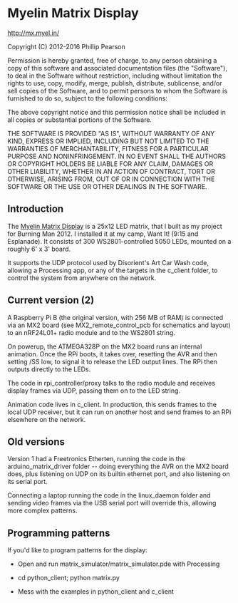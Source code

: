 Myelin Matrix Display
=====================

http://mx.myel.in/

Copyright (C) 2012-2016 Phillip Pearson

Permission is hereby granted, free of charge, to any person obtaining
a copy of this software and associated documentation files (the
"Software"), to deal in the Software without restriction, including
without limitation the rights to use, copy, modify, merge, publish,
distribute, sublicense, and/or sell copies of the Software, and to
permit persons to whom the Software is furnished to do so, subject to
the following conditions:

The above copyright notice and this permission notice shall be
included in all copies or substantial portions of the Software.

THE SOFTWARE IS PROVIDED "AS IS", WITHOUT WARRANTY OF ANY KIND,
EXPRESS OR IMPLIED, INCLUDING BUT NOT LIMITED TO THE WARRANTIES OF
MERCHANTABILITY, FITNESS FOR A PARTICULAR PURPOSE AND
NONINFRINGEMENT. IN NO EVENT SHALL THE AUTHORS OR COPYRIGHT HOLDERS BE
LIABLE FOR ANY CLAIM, DAMAGES OR OTHER LIABILITY, WHETHER IN AN ACTION
OF CONTRACT, TORT OR OTHERWISE, ARISING FROM, OUT OF OR IN CONNECTION
WITH THE SOFTWARE OR THE USE OR OTHER DEALINGS IN THE SOFTWARE.

Introduction
------------

The [Myelin Matrix Display](http://www.myelin.co.nz/matrix-display/)
is a 25x12 LED matrix, that I built as my project for Burning Man
2012.  I installed it at my camp, Want It! (9:15 and Esplanade).  It
consists of 300 WS2801-controlled 5050 LEDs, mounted on a roughly 6' x
3' board.

It supports the UDP protocol used by Disorient's Art Car Wash code,
allowing a Processing app, or any of the targets in the c_client
folder, to control the system from anywhere on the network.

Current version (2)
-------------------

A Raspberry Pi B (the original version, with 256 MB of RAM) is
connected via an MX2 board (see MX2_remote_control_pcb for schematics
and layout) to an nRF24L01+ radio module and to the WS2801 string.

On powerup, the ATMEGA328P on the MX2 board runs an internal
animation.  Once the RPi boots, it takes over, resetting the AVR and
then setting /SS low, to signal it to release the LED output lines.
The RPi then outputs directly to the LEDs.

The code in rpi_controller/proxy talks to the radio module and
receives display frames via UDP, passing them on to the LED string.

Animation code lives in c_client.  In production, this sends frames to
the local UDP receiver, but it can run on another host and send frames
to an RPi elsewhere on the network.

Old versions
------------

Version 1 had a Freetronics Etherten, running the code in the
arduino_matrix_driver folder -- doing everything the AVR on the MX2
board does, plus listening on UDP on its builtin ethernet port, and
also listening on its serial port.

Connecting a laptop running the code in the linux_daemon folder and
sending video frames via the USB serial port will override this,
allowing more complex patterns.

Programming patterns
--------------------

If you'd like to program patterns for the display:

- Open and run matrix_simulator/matrix_simulator.pde with Processing

- cd python_client; python matrix.py

- Mess with the examples in python_client and c_client
